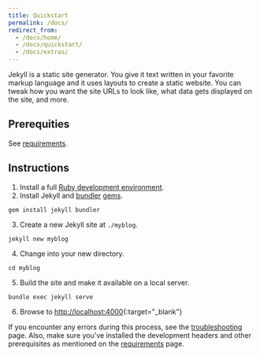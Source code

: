 ```yaml
---
title: Quickstart
permalink: /docs/
redirect_from:
  - /docs/home/
  - /docs/quickstart/
  - /docs/extras/
---
```

Jekyll is a static site generator. You give it text written in your
favorite markup language and it uses layouts to create a static website. You can
tweak how you want the site URLs to look like, what data gets displayed on the
site, and more.

## Prerequities

See [requirements](/docs/installation/#requirements).

## Instructions

1. Install a full [Ruby development environment](/docs/installation/).
2. Install Jekyll and [bundler](/docs/ruby-101/#bundler) [gems](/docs/ruby-101/#gems).
```
gem install jekyll bundler
```
3. Create a new Jekyll site at `./myblog`.
```
jekyll new myblog
```
4. Change into your new directory.
```
cd myblog
```
5. Build the site and make it available on a local server.
```
bundle exec jekyll serve
```
6. Browse to [http://localhost:4000](http://localhost:4000){:target="_blank"}

If you encounter any errors during this process, see the
[troubleshooting](/docs/troubleshooting/#configuration-problems) page. Also,
make sure you've installed the development headers and other prerequisites as
mentioned on the [requirements](/docs/installation/#requirements) page.

